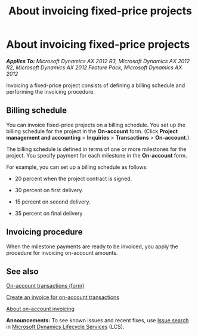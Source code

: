﻿---
title: About invoicing fixed-price projects
TOCTitle: About invoicing fixed-price projects
ms:assetid: 11f3e924-c66e-4f58-8a04-9cb54dd6ac9e
ms:mtpsurl: https://technet.microsoft.com/en-us/library/Aa496574(v=AX.60)
ms:contentKeyID: 36056037
ms.date: 04/18/2014
mtps_version: v=AX.60
f1_keywords:
- fixed-price project
- invoicing procedure
- payment plan
---

# About invoicing fixed-price projects 


_**Applies To:** Microsoft Dynamics AX 2012 R3, Microsoft Dynamics AX 2012 R2, Microsoft Dynamics AX 2012 Feature Pack, Microsoft Dynamics AX 2012_

Invoicing a fixed-price project consists of defining a billing schedule and performing the invoicing procedure.

## Billing schedule

You can invoice fixed-price projects on a billing schedule. You set up the billing schedule for the project in the **On-account** form. (Click **Project management and accounting** \> **Inquiries** \> **Transactions** \> **On-account**.)

The billing schedule is defined in terms of one or more milestones for the project. You specify payment for each milestone in the **On-account** form.

For example, you can set up a billing schedule as follows:

  - 20 percent when the project contract is signed.

  - 30 percent on first delivery.

  - 15 percent on second delivery.

  - 35 percent on final delivery

## Invoicing procedure

When the milestone payments are ready to be invoiced, you apply the procedure for invoicing on-account amounts.

## See also

[On-account transactions (form)](https://technet.microsoft.com/en-us/library/aa557380\(v=ax.60\))

[Create an invoice for on-account transactions](create-an-invoice-for-on-account-transactions.md)

[About on-account invoicing](about-on-account-invoicing.md)

  
**Announcements:** To see known issues and recent fixes, use [Issue search](http://go.microsoft.com/fwlink/?linkid=389258) in [Microsoft Dynamics Lifecycle Services](http://go.microsoft.com/fwlink/?linkid=306505) (LCS).

